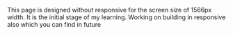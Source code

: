 This page is designed without responsive for the screen size of 1566px width. It is the initial stage of my learning. Working on building in responsive also which you can find in future
